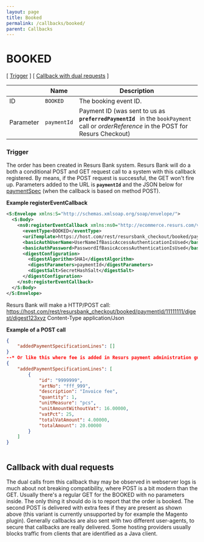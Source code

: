 ```yaml
---
layout: page
title: Booked
permalink: /callbacks/booked/
parent: Callbacks
---
```



# BOOKED 
\[ [Trigger](#BOOKED-Trigger) \] \[ [Callback with dual
requests](#BOOKED-Callbackwithdualrequests) \]
  
|           | Name        | Description                                                                                                                                |
|-----------|-------------|--------------------------------------------------------------------------------------------------------------------------------------------|
| ID        | `BOOKED`    | The booking event ID.                                                                                                                      |
| Parameter | `paymentId` | Payment ID (was sent to us as` `**`preferredPaymentId`**` ` in the `bookPayment` call or *orderReference* in the POST for Resurs Checkout) |
  
### Trigger

The order has been created in Resurs Bank system.
Resurs Bank will do a both a conditional POST and GET request call to a
system with this callback registered. By means, if the POST request is
successful, the GET won't fire up.
Parameters added to the URL is **`paymentId`** and the JSON below for
[paymentSpec](/development/api-types/paymentspec) (when the callback is based on
method POST).
  
**Example registerEventCallback**

```xml
<S:Envelope xmlns:S="http://schemas.xmlsoap.org/soap/envelope/">
  <S:Body>
    <ns0:registerEventCallback xmlns:ns0="http://ecommerce.resurs.com/v4/msg/configuration" xmlns:ns1="http://ecommerce.resurs.com/v4/msg/exception">
      <eventType>BOOKED</eventType>
      <uriTemplate>https://host.com/rest/resursbank_checkout/booked/paymentId/{paymentId}/digest/{digest}</uriTemplate>
      <basicAuthUserName>UserNameIfBasicAccessAuthenticationIsUsed</basicAuthUserName>
      <basicAuthPassword>PasswordIfBasicAccessAuthenticationIsUsed</basicAuthPassword>
      <digestConfiguration>
        <digestAlgorithm>SHA1</digestAlgorithm>
        <digestParameters>paymentId</digestParameters>
        <digestSalt>SecretHashSalt</digestSalt>
      </digestConfiguration>
    </ns0:registerEventCallback>
  </S:Body>
</S:Envelope> 
```
  
Resurs Bank will make a HTTP/POST
call: https://host.com/rest/resursbank_checkout/booked/paymentId/11111111/digest/digest123xyz
 Content-Type application/Json

**Example of a POST call**

```json lines
{
    "addedPaymentSpecificationLines": []
}
--* Or like this where fee is added in Resurs payment administration gui*--
{
    "addedPaymentSpecificationLines": [
        {
            "id": "9999999",
            "artNo": "fff_999",
            "description": "Invoice fee",
            "quantity": 1,
            "unitMeasure": "pcs",
            "unitAmountWithoutVat": 16.00000,
            "vatPct": 25,
            "totalVatAmount": 4.00000,
            "totalAmount": 20.00000
        }
    ]
}
 
```

## Callback with dual requests
The dual calls from this callback thay may be observed in webserver logs
is much about not breaking compatibility, where POST is a bit modern
than the GET.
Usually there's a regular GET for the BOOKED with no parameters inside.
The only thing it should do is to report that the order is booked.
The second POST is delivered with extra fees if they are present as
shown above (this variant is currently unsupported by for example the
Magento plugin).
Generally callbacks are also sent with two different user-agents, to
secure that callbacks are really delivered. Some hosting providers
usually blocks traffic from clients that are identified as a Java
client.
